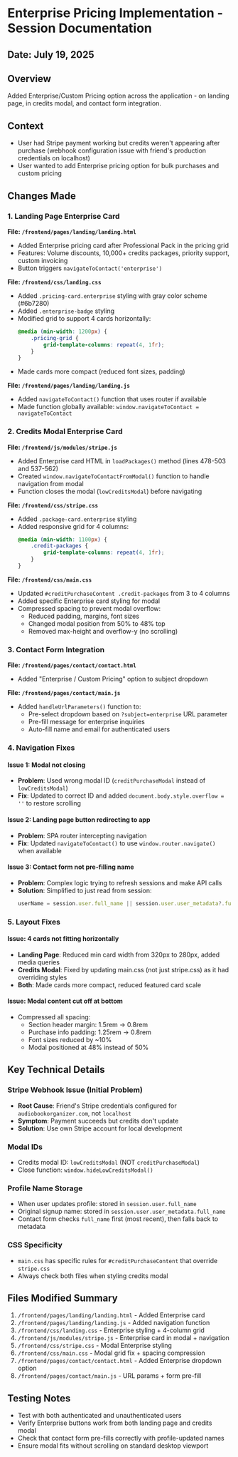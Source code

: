 # Enterprise Pricing Implementation - Session Documentation

## Date: July 19, 2025

## Overview
Added Enterprise/Custom Pricing option across the application - on landing page, in credits modal, and contact form integration.

## Context
- User had Stripe payment working but credits weren't appearing after purchase (webhook configuration issue with friend's production credentials on localhost)
- User wanted to add Enterprise pricing option for bulk purchases and custom pricing

## Changes Made

### 1. Landing Page Enterprise Card
**File: `/frontend/pages/landing/landing.html`**
- Added Enterprise pricing card after Professional Pack in the pricing grid
- Features: Volume discounts, 10,000+ credits packages, priority support, custom invoicing
- Button triggers `navigateToContact('enterprise')`

**File: `/frontend/css/landing.css`**
- Added `.pricing-card.enterprise` styling with gray color scheme (#6b7280)
- Added `.enterprise-badge` styling
- Modified grid to support 4 cards horizontally:
  ```css
  @media (min-width: 1200px) {
      .pricing-grid {
          grid-template-columns: repeat(4, 1fr);
      }
  }
  ```
- Made cards more compact (reduced font sizes, padding)

**File: `/frontend/pages/landing/landing.js`**
- Added `navigateToContact()` function that uses router if available
- Made function globally available: `window.navigateToContact = navigateToContact`

### 2. Credits Modal Enterprise Card
**File: `/frontend/js/modules/stripe.js`**
- Added Enterprise card HTML in `loadPackages()` method (lines 478-503 and 537-562)
- Created `window.navigateToContactFromModal()` function to handle navigation from modal
- Function closes the modal (`lowCreditsModal`) before navigating

**File: `/frontend/css/stripe.css`**
- Added `.package-card.enterprise` styling
- Added responsive grid for 4 columns:
  ```css
  @media (min-width: 1100px) {
      .credit-packages {
          grid-template-columns: repeat(4, 1fr);
      }
  }
  ```

**File: `/frontend/css/main.css`**
- Updated `#creditPurchaseContent .credit-packages` from 3 to 4 columns
- Added specific Enterprise card styling for modal
- Compressed spacing to prevent modal overflow:
  - Reduced padding, margins, font sizes
  - Changed modal position from 50% to 48% top
  - Removed max-height and overflow-y (no scrolling)

### 3. Contact Form Integration
**File: `/frontend/pages/contact/contact.html`**
- Added "Enterprise / Custom Pricing" option to subject dropdown

**File: `/frontend/pages/contact/main.js`**
- Added `handleUrlParameters()` function to:
  - Pre-select dropdown based on `?subject=enterprise` URL parameter
  - Pre-fill message for enterprise inquiries
  - Auto-fill name and email for authenticated users

### 4. Navigation Fixes

#### Issue 1: Modal not closing
- **Problem**: Used wrong modal ID (`creditPurchaseModal` instead of `lowCreditsModal`)
- **Fix**: Updated to correct ID and added `document.body.style.overflow = ''` to restore scrolling

#### Issue 2: Landing page button redirecting to app
- **Problem**: SPA router intercepting navigation
- **Fix**: Updated `navigateToContact()` to use `window.router.navigate()` when available

#### Issue 3: Contact form not pre-filling name
- **Problem**: Complex logic trying to refresh sessions and make API calls
- **Solution**: Simplified to just read from session:
  ```javascript
  userName = session.user.full_name || session.user.user_metadata?.full_name;
  ```

### 5. Layout Fixes

#### Issue: 4 cards not fitting horizontally
- **Landing Page**: Reduced min card width from 320px to 280px, added media queries
- **Credits Modal**: Fixed by updating main.css (not just stripe.css) as it had overriding styles
- **Both**: Made cards more compact, reduced featured card scale

#### Issue: Modal content cut off at bottom
- Compressed all spacing:
  - Section header margin: 1.5rem → 0.8rem
  - Purchase info padding: 1.25rem → 0.8rem
  - Font sizes reduced by ~10%
  - Modal positioned at 48% instead of 50%

## Key Technical Details

### Stripe Webhook Issue (Initial Problem)
- **Root Cause**: Friend's Stripe credentials configured for `audiobookorganizer.com`, not `localhost`
- **Symptom**: Payment succeeds but credits don't update
- **Solution**: Use own Stripe account for local development

### Modal IDs
- Credits modal ID: `lowCreditsModal` (NOT `creditPurchaseModal`)
- Close function: `window.hideLowCreditsModal()`

### Profile Name Storage
- When user updates profile: stored in `session.user.full_name`
- Original signup name: stored in `session.user.user_metadata.full_name`
- Contact form checks `full_name` first (most recent), then falls back to metadata

### CSS Specificity
- `main.css` has specific rules for `#creditPurchaseContent` that override `stripe.css`
- Always check both files when styling credits modal

## Files Modified Summary
1. `/frontend/pages/landing/landing.html` - Added Enterprise card
2. `/frontend/pages/landing/landing.js` - Added navigation function
3. `/frontend/css/landing.css` - Enterprise styling + 4-column grid
4. `/frontend/js/modules/stripe.js` - Enterprise card in modal + navigation
5. `/frontend/css/stripe.css` - Modal Enterprise styling
6. `/frontend/css/main.css` - Modal grid fix + spacing compression
7. `/frontend/pages/contact/contact.html` - Added Enterprise dropdown option
8. `/frontend/pages/contact/main.js` - URL params + form pre-fill

## Testing Notes
- Test with both authenticated and unauthenticated users
- Verify Enterprise buttons work from both landing page and credits modal
- Check that contact form pre-fills correctly with profile-updated names
- Ensure modal fits without scrolling on standard desktop viewport